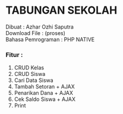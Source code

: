 # TABUNGAN SEKOLAH
Dibuat : Azhar Ozhi Saputra <br>
Download File : (proses)<br>
Bahasa Pemrograman : PHP NATIVE

### Fitur :
1. CRUD Kelas
2. CRUD Siswa
3. Cari Data Siswa
4. Tambah Setoran + AJAX
5. Penarikan Dana + AJAX
6. Cek Saldo Siswa + AJAX
7. Print